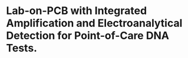 # Lab-on-PCB with Integrated Amplification and Electroanalytical Detection for Point-of-Care DNA Tests.

